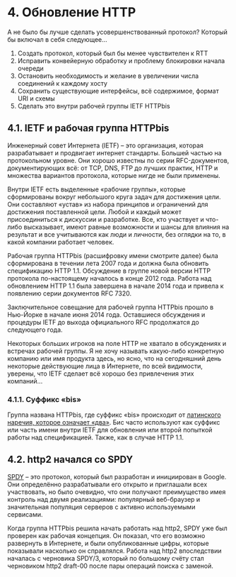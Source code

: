 # 4. Обновление HTTP

А не было бы лучше сделать усовершенствованный протокол? Который бы включал в
себя следующее...

1. Создать протокол, который был бы менее чувствителен к RTT
2. Исправить конвейерную обработку и проблему блокировки начала очереди
3. Остановить необходимость и желание в увеличении числа соединений к каждому
   хосту
4. Сохранить существующие интерфейсы, всё содержимое, формат URI и схемы
5. Сделать это внутри рабочей группы IETF HTTPbis

## 4.1. IETF и рабочая группа HTTPbis

Инженерный совет Интернета (IETF) – это организация, которая разрабатывает и
продвигает интернет стандарты. Большей частью на протокольном уровне. Они
хорошо известны по серии RFC-документов, документирующих всё: от TCP, DNS, FTP
до лучших практик, HTTP и множества вариантов протокола, которые нигде не были
применены.

Внутри IETF есть выделенные «рабочие группы», которые сформированы вокруг
небольшого круга задач для достижения цели. Они составляют «устав» из набора
принципов и ограничений для достижения поставленной цели. Любой и каждый может
присоединиться к дискуссии и разработке. Все, кто участвует и что-либо
высказывает, имеют равные возможности и шансы для влияния на результат и все
учитываются как люди и личности, без оглядки на то, в какой компании работает
человек.

Рабочая группа HTTPbis (расшифровку имени смотрите далее) была сформирована в
течении лета 2007 года и должна была обновить спецификацию HTTP 1.1. Обсуждение
в группе новой версии HTTP протокола по-настоящему началось в конце 2012 года.
Работа над обновлением HTTP 1.1 была завершена в начале 2014 года и привела к
появлению серии документов RFC 7320.

Заключительное совещание для рабочей группа HTTPbis прошло в Нью-Йорке в начале
июня 2014 года. Оставшиеся обсуждения и процедуры IETF до выхода официального
RFC продолжатся до следующего года.

Некоторых больших игроков на поле HTTP не хватало в обсуждениях и встречах
рабочей группы. Я не хочу называть какую-либо конкретную компанию или имя
продукта здесь, но ясно, что на сегодняшний день некоторые действующие лица в
Интернете, по всей видимости, уверены, что IETF сделает всё хорошо без
привлечения этих компаний...

### 4.1.1. Суффикс «bis»

Группа названа HTTPbis, где суффикс «bis» происходит от [латинского наречия,
которое означает «два»](http://en.wiktionary.org/wiki/bis#Latin). Бис часто
используют как суффикс или часть имени внутри IETF для обновления или второй
попыткой работы над спецификацией. Также, как в случае HTTP 1.1.

## 4.2. http2 начался со SPDY

[SPDY](http://en.wikipedia.org/wiki/SPDY) – это протокол, который был
разработан и инициирован в Google. Они определённо разрабатывали его открыто и
приглашали всех участвовать, но было очевидно, что они получают преимущество
имея контроль над двумя реализациями: популярный веб-браузер и значительная
популяция серверов с активно используемыми сервисами.

Когда группа HTTPbis решила начать работать над http2, SPDY уже был проверен
как рабочая концепция. Он показал, что его возможно развернуть в Интернете, и
были опубликованные цифры, которые показывали насколько он справлялся. Работа
над http2 впоследствии началась с черновика SPDY/3, который по большому счёту
стал черновиком http2 draft-00 после пары операций поиска с заменой.
